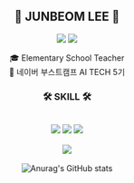 <div align="center">
  
## 👋 JUNBEOM LEE 👋 


   <a href="https://blog.naver.com/bom1215"><img src="https://img.shields.io/badge/-Blog-20C997?style=flat-square&logo=Naver&logoColor=white&"/></a> <a href="https://glowing-trip-1a5.notion.site/until-DND-49abf00874cc4e62b13625625114ca96?pvs=4"><img src="https://img.shields.io/badge/-JunStory-000000?style=flat-square&logo=Notion&logoColor=white"/></a>  


  
   🎓 Elementary School Teacher
   <br>
   🔎 네이버 부스트캠프 AI TECH 5기
  <br>
 
</div>


<div align="center">

  ### 🛠 SKILL 🛠
 
<br>
<img align src="https://img.shields.io/badge/Python-3776AB?style=flat-square&logo=Python&logoColor=white"/> <img src="https://img.shields.io/badge/Pytorch-1235AB?style=flat-square&logo=Pytorch&logoColor=gradle"/> <img src="https://img.shields.io/badge/Pandas-3776BC?style=flat-square&logo=Pandas&logoColor=black"/>
<br>
<br>
<img align="center" src="http://mazassumnida.wtf/api/v2/generate_badge?boj=bom1215"/>
<br>
<br>
<img align="center" src="https://github-readme-stats.vercel.app/api?username=bom1215&show_icons=true&theme=radical" alt="Anurag's GitHub stats" />
